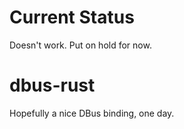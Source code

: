 Current Status
==============
Doesn't work.  Put on hold for now.


dbus-rust
=========
Hopefully a nice DBus binding, one day.
